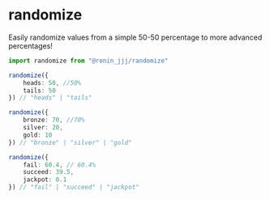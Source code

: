 # randomize
Easily randomize values from a simple 50-50 percentage to more advanced percentages!

```ts
import randomize from "@ronin_jjj/randomize"

randomize({
    heads: 50, //50%
    tails: 50
}) // "heads" | "tails"

randomize({
    bronze: 70, //70%
    silver: 20,
    gold: 10
}) // "bronze" | "silver" | "gold"

randomize({
    fail: 60.4, // 60.4%
    succeed: 39.5, 
    jackpot: 0.1
}) // "fail" | "succeed" | "jackpot"
```
